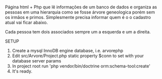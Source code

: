 Página html + Php que lê informações de um banco de dados e organiza as pessoas 
em uma hierarquia como se fosse árvore geneologica porém sem os irmãos e primos. 
Simplesmente precisa informar quem é o o cadastro atual vai ficar abaixo.

Cada pessoa tem dois associados sempre um a esquerda e um a direita.

SETUP

1. Create a mysql InnoDB engine database, i.e. arvorephp
2. Edit src/Arvore/Project.php static property $conn to set with your database server params
3. In project root run 'php vendor/bin/doctrine orm:schema-tool:create'
4. It's ready.